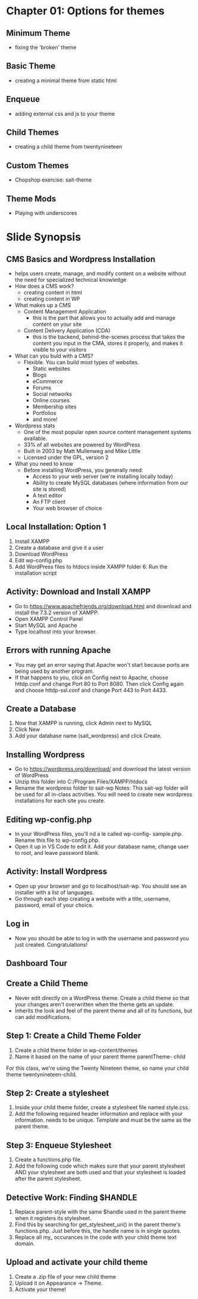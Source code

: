 # Chapter 01: Options for themes
## Minimum Theme
- fixing the 'broken' theme

## Basic Theme
- creating a minimal theme from static html

## Enqueue
- adding external css and js to your theme

## Child Themes
- creating a child theme from twentynineteen

## Custom Themes
- Chopshop exercise: sait-theme

## Theme Mods
- Playing with underscores

# Slide Synopsis
## CMS Basics and Wordpress Installation
- helps users create, manage, and modify content on a website without the need for specialized technical knowledge
- How does a CMS work?
  - creating content in html
  - creating content in WP
- What makes up a CMS
  - Content Management Application
    - this is the part that allows you to actually add and manage content on your site
  - Content Delivery Application (CDA) 
    - this is the backend, behind-the-scenes process that takes the content you input in the CMA, stores it properly, and makes it visible to your visitors
- What can you buld with a CMS?
  - Flexible. You can build most types of websites.
    - Static websites 
    - Blogs 
    - eCommerce 
    - Forums
    - Social networks 
    - Online courses 
    - Membership sites 
    - Portfolios
    - and more!
- Wordpress stats
  - One of the most popular open source content management systems available.
  - 33% of all websites are powered by WordPress
  - Built in 2003 by Matt Mullenweg and Mike Little
  - Licensed under the GPL, version 2
- What you need to know
  - Before installing WordPress, you generally need:
    - Access to your web server (we're installing locally today)
    - Ability to create MySQL databases (where information from our site is stored)
    - A text editor
    - An FTP client
    - Your web browser of choice
## Local Installation: Option 1
1. Install XAMPP
2. Create a database and give it a user
3. Download WordPress
4. Edit wp-config.php
5. Add WordPress files to htdocs inside XAMPP folder 6. Run the installation script

## Activity: Download and Install XAMPP
- Go to https://www.apachefriends.org/download.html and download and install the 7.3.2 version of XAMPP.
- Open XAMPP Control Panel
- Start MySQL and Apache
- Type localhost into your browser.

## Errors with running Apache
- You may get an error saying that Apache won't start because ports are being used by another program.
- If that happens to you, click on Config next to Apache, choose httdp.conf and change Port 80 to Port 8080. Then click Config again and choose httdp-ssl.conf and change Port 443 to Port 4433.

## Create a Database
1. Now that XAMPP is running, click Admin next to MySQL
2. Click New
3. Add your database name (sait_wordpress) and click Create.

## Installing Wordpress
- Go to https://wordpress.org/download/ and download the latest version of WordPress
- Unzip this folder into C:/Program Files/XAMPP/htdocs
- Rename the wordpress folder to sait-wp
Notes: This sait-wp folder will be used for all in-class activities. You will need to create new wordpress installations for each site you create.

## Editing wp-config.php
- In your WordPress files, you'll  nd a  le called wp-config- sample.php. Rename this file to wp-config.php.
- Open it up in VS Code to edit it. Add your database name, change user to root, and leave password blank.

## Activity: Install Wordpress
- Open up your browser and go to localhost/sait-wp. You should see an installer with a list of languages.
- Go through each step creating a website with a title, username, password, email of your choice.

## Log in
- Now you should be able to log in with the username and
password you just created. Congratulations!

## Dashboard Tour

## Create a Child Theme
- Never edit directly on a WordPress theme. Create a child theme so that your changes aren't overwritten when the theme gets an update.
- Inherits the look and feel of the parent theme and all of its functions, but can add modifications.

## Step 1: Create a Child Theme Folder
1. Create a child theme folder in wp-content/themes
2. Name it based on the name of your parent theme parentTheme-
child

For this class, we're using the Twenty Nineteen theme, so name your child theme twentynineteen-child.

## Step 2: Create a stylesheet
1. Inside your child theme folder, create a stylesheet file named style.css.
2. Add the following required header information and replace with your information. needs to be unique. Template and must be the same as the parent theme.

## Step 3: Enqueue Stylesheet
1. Create a functions.php file.
2. Add the following code which makes sure that your parent stylesheet AND your stylesheet are both used and that your stylesheet is loaded after the parent stylesheet.

## Detective Work: Finding $HANDLE
1. Replace parent-style with the same $handle used in the parent theme when it registers its stylesheet.
2. Find this by searching for get_stylesheet_uri() in the parent theme's functions.php. Just before this, the handle name is in single quotes.
3. Replace all my_ occurances in the code with your child theme text
domain.

## Upload and activate your child theme
1. Create a .zip file of your new child theme 
2. Upload it on Appearance -> Theme.
3. Activate your theme!